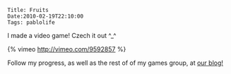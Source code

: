     Title: Fruits
    Date:2010-02-19T22:10:00
    Tags: pablolife

I made a video game!  Czech it out ^_^

{% vimeo http://vimeo.com/9592857 %}

Follow my progress, as well as the rest of of my games group, at [our blog!][1]


   [1]: http://brownandroidattack.blogspot.com
